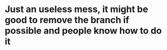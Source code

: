 # Just an useless mess, it might be good to remove the branch if possible and people know how to do it
